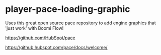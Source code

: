 # player-pace-loading-graphic
Uses this great open source pace repository to add engine graphics that 'just work' with Boomi Flow!

https://github.com/HubSpot/pace

https://github.hubspot.com/pace/docs/welcome/
